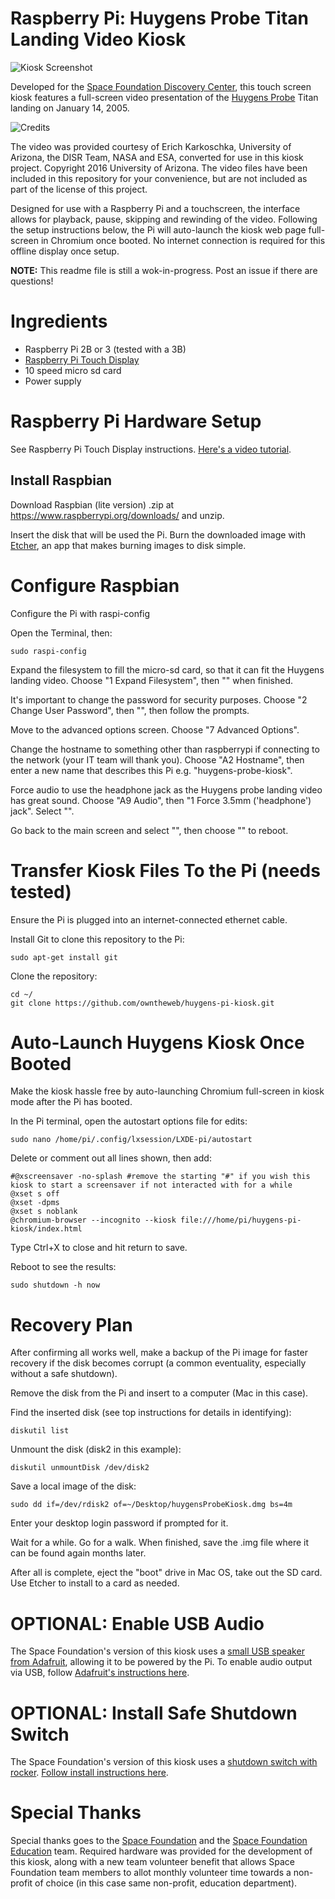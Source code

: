 # Raspberry Pi: Huygens Probe Titan Landing Video Kiosk

![Kiosk Screenshot](https://github.com/owntheweb/huygens-pi-kiosk/raw/master/img/preview.jpg)

Developed for the [Space Foundation Discovery Center](https://www.discoverspace.org), this touch screen kiosk features a full-screen video presentation of the [Huygens Probe](https://www.discoverspace.org/discover/el-pomar-space-gallery/huygens-probe) Titan landing on January 14, 2005.

![Credits](https://github.com/owntheweb/huygens-pi-kiosk/raw/master/img/credits.jpg)

The video was provided courtesy of Erich Karkoschka, University of Arizona, the DISR Team, NASA and ESA, converted for use in this kiosk project. Copyright 2016 University of Arizona. The video files have been included in this repository for your convenience, but are not included as part of the license of this project.

Designed for use with a Raspberry Pi and a touchscreen, the interface allows for playback, pause, skipping and rewinding of the video. Following the setup instructions below, the Pi will auto-launch the kiosk web page full-screen in Chromium once booted. No internet connection is required for this offline display once setup.

**NOTE:** This readme file is still a wok-in-progress. Post an issue if there are questions!

# Ingredients

- Raspberry Pi 2B or 3 (tested with a 3B)
- [Raspberry Pi Touch Display](https://www.raspberrypi.org/blog/the-eagerly-awaited-raspberry-pi-display/)
- 10 speed micro sd card
- Power supply

# Raspberry Pi Hardware Setup

See Raspberry Pi Touch Display instructions. [Here's a video tutorial](https://www.youtube.com/watch?v=tK-w-wDvRTg).

## Install Raspbian

Download Raspbian (lite version) .zip at https://www.raspberrypi.org/downloads/ and unzip.

Insert the disk that will be used the Pi. Burn the downloaded image with [Etcher](https://etcher.io/), an app that makes burning images to disk simple.

# Configure Raspbian

Configure the Pi with raspi-config

Open the Terminal, then:

`sudo raspi-config`

Expand the filesystem to fill the micro-sd card, so that it can fit the Huygens landing video. Choose "1 Expand Filesystem", then "<Ok>" when finished.

It's important to change the password for security purposes. Choose "2 Change User Password", then "<Ok>", then follow the prompts.

Move to the advanced options screen. Choose "7 Advanced Options".

Change the hostname to something other than raspberrypi if connecting to the network (your IT team will thank you). Choose "A2 Hostname", then enter a new name that describes this Pi e.g. "huygens-probe-kiosk".

Force audio to use the headphone jack as the Huygens probe landing video has great sound. Choose "A9 Audio", then "1 Force 3.5mm ('headphone') jack". Select "<Ok>".

Go back to the main screen and select "<Finish>", then choose "<Yes>" to reboot.

# Transfer Kiosk Files To the Pi (needs tested)

Ensure the Pi is plugged into an internet-connected ethernet cable.

Install Git to clone this repository to the Pi:

`sudo apt-get install git`

Clone the repository:

```
cd ~/
git clone https://github.com/owntheweb/huygens-pi-kiosk.git
```

# Auto-Launch Huygens Kiosk Once Booted

Make the kiosk hassle free by auto-launching Chromium full-screen in kiosk mode after the Pi has booted.

In the Pi terminal, open the autostart options file for edits:

`sudo nano /home/pi/.config/lxsession/LXDE-pi/autostart`

Delete or comment out all lines shown, then add:

```
#@xscreensaver -no-splash #remove the starting "#" if you wish this kiosk to start a screensaver if not interacted with for a while
@xset s off
@xset -dpms
@xset s noblank
@chromium-browser --incognito --kiosk file:///home/pi/huygens-pi-kiosk/index.html
```

Type Ctrl+X to close and hit return to save.

Reboot to see the results:

`sudo shutdown -h now`

# Recovery Plan

After confirming all works well, make a backup of the Pi image for faster recovery if the disk becomes corrupt (a common eventuality, especially without a safe shutdown).

Remove the disk from the Pi and insert to a computer (Mac in this case).

Find the inserted disk (see top instructions for details in identifying):

`diskutil list`

Unmount the disk (disk2 in this example):

`diskutil unmountDisk /dev/disk2`

Save a local image of the disk:

`sudo dd if=/dev/rdisk2 of=~/Desktop/huygensProbeKiosk.dmg bs=4m`

Enter your desktop login password if prompted for it.

Wait for a while. Go for a walk. When finished, save the .img file where it can be found again months later.

After all is complete, eject the "boot" drive in Mac OS, take out the SD card. Use Etcher to install to a card as needed.

# OPTIONAL: Enable USB Audio

The Space Foundation's version of this kiosk uses a [small USB speaker from Adafruit](https://www.adafruit.com/product/3369), allowing it to be powered by the Pi. To enable audio output via USB, follow [Adafruit's instructions here](https://learn.adafruit.com/usb-audio-cards-with-a-raspberry-pi/updating-alsa-config).

# OPTIONAL: Install Safe Shutdown Switch

The Space Foundation's version of this kiosk uses a [shutdown switch with rocker](https://www.mausberrycircuits.com/collections/frontpage/products/shutdown-switch-with-rocker). [Follow install instructions here](https://www.mausberrycircuits.com/pages/setup).

# Special Thanks

Special thanks goes to the [Space Foundation](https://www.spacefoundation.org) and the [Space Foundation Education](https://www.discoverspace.org) team. Required hardware was provided for the development of this kiosk, along with a new team volunteer benefit that allows Space Foundation team members to allot monthly volunteer time towards a non-profit of choice (in this case same non-profit, education department).
